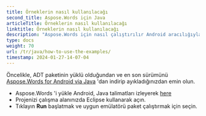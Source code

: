 ```yaml
---
title: Örneklerin nasıl kullanılacağı
second_title: Aspose.Words için Java
articleTitle: Örneklerin nasıl kullanılacağı
linktitle: Örneklerin nasıl kullanılacağı
description: "Aspose.Words için nasıl çalıştırılır Android aracılığıyla Java örnekleri."
type: docs
weight: 70
url: /tr/java/how-to-use-the-examples/
timestamp: 2024-01-27-14-07-04
---
```


Öncelikle, ADT paketinin yüklü olduğundan ve en son sürümünü [Aspose.Words for Android via Java](https://releases.aspose.com/words/androidjava/) 'dan indirip ayıkladığınızdan emin olun.

- Aspose.Words 'i yükle Android, Java talimatları izleyerek [here](/words/java/installation/)
- Projenizi çalışma alanınızda Eclipse kullanarak açın.
- Tıklayın **Run** başlatmak ve uygun emülatörü paket çalıştırmak için seçin.
